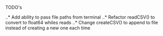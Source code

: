 TODO's

..* Add ability to pass file paths from terminal 
..* Refactor readCSV() to convert to float64 whiles reads
..* Change createCSV() to append to file instead of creating a new one each time 
